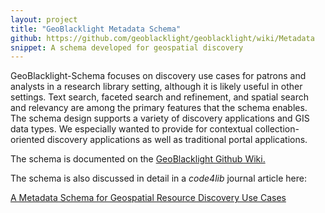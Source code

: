 ```yaml
---
layout: project
title: "GeoBlacklight Metadata Schema"
github: https://github.com/geoblacklight/geoblacklight/wiki/Metadata
snippet: A schema developed for geospatial discovery
---
```

GeoBlacklight-Schema focuses on discovery use cases for patrons and analysts in a research library setting, although it is likely useful in other settings. Text search, faceted search and refinement, and spatial search and relevancy are among the primary features that the schema enables. The schema design supports a variety of discovery applications and GIS data types. We especially wanted to provide for contextual collection-oriented discovery applications as well as traditional portal applications.

The schema is documented on the [GeoBlacklight Github Wiki.](https://github.com/geoblacklight/geoblacklight/wiki/Metadata)

The schema is also discussed in detail in a *code4lib* journal article here:

  [A Metadata Schema for Geospatial Resource Discovery Use Cases](http://journal.code4lib.org/articles/9710)